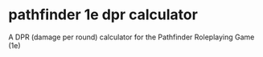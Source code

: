 # pathfinder 1e dpr calculator
 A DPR (damage per round) calculator for the Pathfinder Roleplaying Game (1e)
